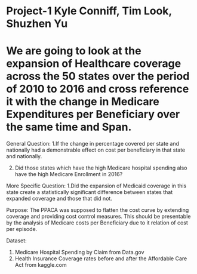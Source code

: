 # Project-1     Kyle Conniff, Tim Look, Shuzhen Yu
# We are going to look at the expansion of Healthcare coverage across the 50 states over the period of 2010 to 2016 and cross reference it with the change in Medicare Expenditures per Beneficiary over the same time and Span.

General Question:
1.If the change in percentage covered per state and nationally had a demonstrable effect on cost per beneficiary in that state and nationally.

2. Did those states which have the high Medicare hospital spending also have the high Medicare Enrollment in 2016?

More Specific Question:
1.Did the expansion of Medicaid coverage in this state create a statistically significant difference between states that expanded coverage and those that did not.

Purpose:
The PPACA was supposed to flatten the cost curve by extending coverage and providing cost control measures.  This should be presentable by the analysis of Medicare costs per Beneficiary due to it relation of cost per episode.

Dataset:
1.	Medicare Hospital Spending by Claim from Data.gov
2.	Health Insurance Coverage rates before and after the Affordable Care Act from kaggle.com
